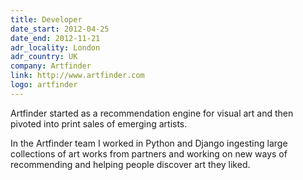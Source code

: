 ```yaml
---
title: Developer
date_start: 2012-04-25
date_end: 2012-11-21
adr_locality: London
adr_country: UK
company: Artfinder
link: http://www.artfinder.com
logo: artfinder
---
```


Artfinder started as a recommendation engine for visual art and then pivoted into print sales of emerging artists.

In the Artfinder team I worked in Python and Django ingesting large collections of art works from partners and working on new ways of recommending and helping people discover art they liked.
